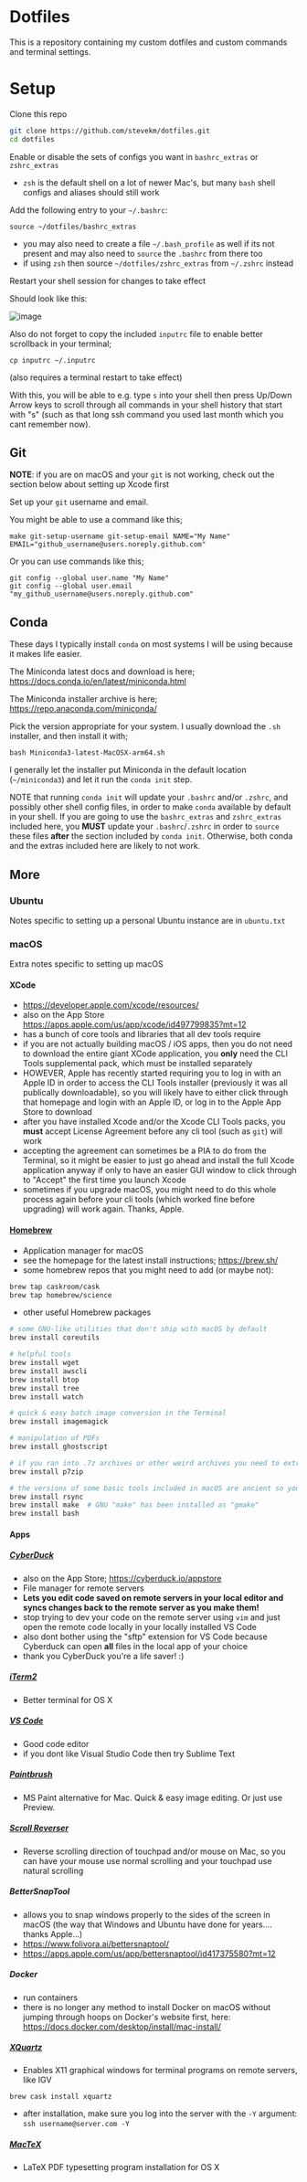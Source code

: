 # Dotfiles

This is a repository containing my custom dotfiles and custom commands and terminal settings.

# Setup

Clone this repo

``` bash
git clone https://github.com/stevekm/dotfiles.git
cd dotfiles
```

Enable or disable the sets of configs you want in `bashrc_extras` or `zshrc_extras`

- `zsh` is the default shell on a lot of newer Mac's, but many `bash` shell configs and aliases should still work

Add the following entry to your `~/.bashrc`:

```
source ~/dotfiles/bashrc_extras
```

- you may also need to create a file `~/.bash_profile` as well if its not present and may also need to `source` the `.bashrc` from there too
- if using `zsh` then source `~/dotfiles/zshrc_extras` from `~/.zshrc` instead

Restart your shell session for changes to take effect

Should look like this:

![image](https://cloud.githubusercontent.com/assets/10505524/21250576/5f4f884a-c314-11e6-90c2-9156e6c89b7d.png)

Also do not forget to copy the included `inputrc` file to enable better scrollback in your terminal;

```
cp inputrc ~/.inputrc
```

(also requires a terminal restart to take effect)

With this, you will be able to e.g. type `s` into your shell then press Up/Down Arrow keys to scroll through all commands in your shell history that start with "s" (such as that long ssh command you used last month which you cant remember now). 

## Git

**NOTE**: if you are on macOS and your `git` is not working, check out the section below about setting up Xcode first

Set up your `git` username and email.

You might be able to use a command like this;

```
make git-setup-username git-setup-email NAME="My Name" EMAIL="github_username@users.noreply.github.com"
```

Or you can use commands like this;

```
git config --global user.name "My Name"
git config --global user.email "my_github_username@users.noreply.github.com"
```

## Conda

These days I typically install `conda` on most systems I will be using because it makes life easier.

The Miniconda latest docs and download is here; https://docs.conda.io/en/latest/miniconda.html

The Miniconda installer archive is here; https://repo.anaconda.com/miniconda/ 

Pick the version appropriate for your system. I usually download the `.sh` installer, and then install it with;

```
bash Miniconda3-latest-MacOSX-arm64.sh
```

I generally let the installer put Miniconda in the default location (`~/miniconda3`) and let it run the `conda init` step.

NOTE that running `conda init` will update your `.bashrc` and/or `.zshrc`, and possibly other shell config files, in order to make `conda` available by default in your shell. If you are going to use the `bashrc_extras` and `zshrc_extras` included here, you **MUST** update your `.bashrc`/`.zshrc` in order to `source` these files **after** the section included by `conda init`. Otherwise, both conda and the extras included here are likely to not work.

## More

### Ubuntu 

Notes specific to setting up a personal Ubuntu instance are in `ubuntu.txt`

### macOS

Extra notes specific to setting up macOS

#### XCode
- https://developer.apple.com/xcode/resources/
 - also on the App Store https://apps.apple.com/us/app/xcode/id497799835?mt=12
- has a bunch of core tools and libraries that all dev tools require
- if you are not actually building macOS / iOS apps, then you do not need to download the entire giant XCode application, you **only** need the CLI Tools supplemental pack, which must be installed separately
- HOWEVER, Apple has recently started requiring you to log in with an Apple ID in order to access the CLI Tools installer (previously it was all publically downloadable), so you will likely have to either click through that homepage and login with an Apple ID, or log in to the Apple App Store to download
- after you have installed Xcode and/or the Xcode CLI Tools packs, you **must** accept License Agreement before any cli tool (such as `git`) will work
- accepting the agreement can sometimes be a PIA to do from the Terminal, so it might be easier to just go ahead and install the full Xcode application anyway if only to have an easier GUI window to click through to "Accept" the first time you launch Xcode
- sometimes if you upgrade macOS, you might need to do this whole process again before your cli tools (which worked fine before upgrading) will work again. Thanks, Apple.

#### [Homebrew](http://brew.sh/)
- Application manager for macOS
- see the homepage for the latest install instructions; https://brew.sh/
- some homebrew repos that you might need to add (or maybe not):
```bash
brew tap caskroom/cask
brew tap homebrew/science
```
- other useful Homebrew packages
```bash
# some GNU-like utilities that don't ship with macOS by default
brew install coreutils

# helpful tools
brew install wget 
brew install awscli
brew install btop
brew install tree
brew install watch

# quick & easy batch image conversion in the Terminal
brew install imagemagick

# manipulation of PDFs
brew install ghostscript

# if you ran into .7z archives or other weird archives you need to extract
brew install p7zip

# the versions of some basic tools included in macOS are ancient so you might want newer versions with extra better features
brew install rsync
brew install make  # GNU "make" has been installed as "gmake"
brew install bash 
```

#### Apps

##### [CyberDuck](https://cyberduck.io/)
- also on the App Store; https://cyberduck.io/appstore
- File manager for remote servers
- **Lets you edit code saved on remote servers in your local editor and syncs changes back to the remote server as you make them!**
- stop trying to dev your code on the remote server using `vim` and just open the remote code locally in your locally installed VS Code
 - also dont bother using the "sftp" extension for VS Code because Cyberduck can open **all** files in the local app of your choice
 - thank you CyberDuck you're a life saver! :)

##### [iTerm2](https://www.iterm2.com/downloads.html)
- Better terminal for OS X

##### [VS Code](https://code.visualstudio.com/download)
- Good code editor
- if you dont like Visual Studio Code then try Sublime Text

##### [Paintbrush](https://paintbrush.sourceforge.io/)
- MS Paint alternative for Mac. Quick & easy image editing. Or just use Preview.

##### [Scroll Reverser](https://pilotmoon.com/scrollreverser/)
- Reverse scrolling direction of touchpad and/or mouse on Mac, so you can have your mouse use normal scrolling and your touchpad use natural scrolling

##### BetterSnapTool
- allows you to snap windows properly to the sides of the screen in macOS (the way that Windows and Ubuntu have done for years.... thanks Apple...)
- https://www.folivora.ai/bettersnaptool/
- https://apps.apple.com/us/app/bettersnaptool/id417375580?mt=12

##### Docker
- run containers
- there is no longer any method to install Docker on macOS without jumping through hoops on Docker's website first, here: https://docs.docker.com/desktop/install/mac-install/


##### [XQuartz](https://www.xquartz.org/)
- Enables X11 graphical windows for terminal programs on remote servers, like IGV
```
brew cask install xquartz
```
- after installation, make sure you log into the server with the `-Y` argument: `ssh username@server.com -Y`

##### [MacTeX](http://www.tug.org/mactex/)
- LaTeX PDF typesetting program installation for OS X
